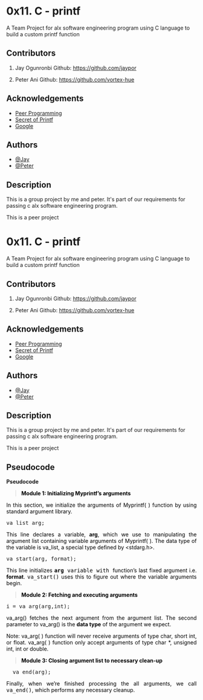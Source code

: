 
# 0x11. C - printf

A Team Project for alx software engineering program
using C language to build a custom printf function


## Contributors
1. Jay Ogunronbi 
Github: https://github.com/jaypor

2. Peter Ani
Github: https://github.com/vortex-hue
## Acknowledgements

 - [Peer Programming](https://alx-intranet.hbtn.io/concepts/121)
 - [Secret of Printf](https://alx-intranet.hbtn.io/rltoken/7Vw7aUWgwC7JYUrqI4bh4Q)
 - [Google](https://google.com/)


## Authors

- [@Jay](https://www.github.com/jaypor)
- [@Peter](https://www.github.com/vortex-hue)


## Description
This is a group project by me and peter.
It's part of our requirements for passing c alx
software engineering program.

This is a peer project


# 0x11. C - printf

A Team Project for alx software engineering program
using C language to build a custom printf function


## Contributors
1. Jay Ogunronbi 
Github: https://github.com/jaypor

2. Peter Ani
Github: https://github.com/vortex-hue
## Acknowledgements

 - [Peer Programming](https://alx-intranet.hbtn.io/concepts/121)
 - [Secret of Printf](https://alx-intranet.hbtn.io/rltoken/7Vw7aUWgwC7JYUrqI4bh4Q)
 - [Google](https://google.com/)


## Authors

- [@Jay](https://www.github.com/jaypor)
- [@Peter](https://www.github.com/vortex-hue)


## Description
This is a group project by me and peter.
It's part of our requirements for passing c alx
software engineering program.

This is a peer project
## Pseudocode
<strong>Pseudocode</strong></span></h2>
<blockquote><p><span style="color: #000000;"><strong>Module&nbsp;1:&nbsp;Initializing Myprintf’s arguments</strong></span></p></blockquote>
<p style="text-align: justify;"><span style="color: #000000;">In this section, we initialize the arguments of Myprintf( ) function by using standard argument library.</span></p>
<pre class="lang:default decode:true ">va_list arg;</pre>
<p style="text-align: justify;"><span style="color: #000000;">This line declares a variable, <strong>arg</strong>, which we use to&nbsp;manipulating the argument list containing variable arguments of Myprintf( ). The data type of the variable is va_list, a special type defined by &lt;stdarg.h&gt;.</span></p>
<pre class="lang:default decode:true">va_start(arg, format);
</pre>
<p style="text-align: justify;"><span style="color: #000000;">This line initializes <tt><strong>arg</strong> variable with&nbsp;</tt>function’s last fixed argument i.e. <strong>format</strong>. <tt>va_start()</tt> uses this to figure out where the variable arguments begin.</span></p>
<blockquote>
<p style="text-align: justify;"><span style="color: #000000;"><strong>Module&nbsp;2: Fetching and executing arguments</strong></span></p>
</blockquote>
<pre class="lang:default decode:true ">i = va_arg(arg,int);</pre>
<p style="text-align: justify;"><span style="color: #000000;">va_arg() fetches the next argument from the argument list. The second parameter&nbsp;to va_arg() is the <strong>data type</strong> of the argument we expect.&nbsp;</span></p>
<p style="text-align: justify;"><span style="color: #000000;">Note:&nbsp;va_arg( ) function will never receive arguments of type char, short int, or float. va_arg( ) function only accept arguments of type char *, unsigned int, int or double.</span></p>
<blockquote>
<p style="text-align: justify;"><span style="color: #000000;"><strong>Module 3: Closing argument list to necessary clean-up</strong></span></p>
</blockquote>
<pre class="">	va_end(arg);
</pre>
<p style="text-align: justify;"><span style="color: #000000;">Finally, when we’re finished processing the all arguments, we call <tt>va_end()</tt>, which performs any necessary cleanup.</span></p>

